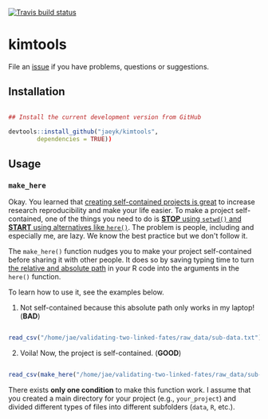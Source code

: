 [![Travis build status](https://travis-ci.com/jaeyk/kimtools.svg?branch=master)](https://travis-ci.com/jaeyk/kimtools)

# kimtools

File an [issue](https://github.com/jaeyk/kimtools/issues) if you have problems, questions or suggestions.

## Installation

```r

## Install the current development version from GitHub

devtools::install_github("jaeyk/kimtools",
        dependencies = TRUE))
```

## Usage

### `make_here`

Okay. You learned that [creating self-contained projects is great](https://swcarpentry.github.io/r-novice-gapminder/02-project-intro/) to increase research reproducibility and make your life easier. To make a project self-contained, one of the things you need to do is [**STOP** using `setwd()` and **START** using alternatives like `here()`](https://github.com/jennybc/here_here). The problem is people, including and especially me, are lazy. We know the best practice but we don't follow it.

The `make_here()` function nudges you to make your project self-contained before sharing it with other people. It does so by saving typing time to turn [the relative and absolute path](https://r4ds.had.co.nz/workflow-projects.html) in your R code into the arguments in the `here()` function.

To learn how to use it, see the examples below.

1. Not self-contained because this absolute path only works in my laptop! (**BAD**)

```r

read_csv("/home/jae/validating-two-linked-fates/raw_data/sub-data.txt")
```

2. Voila! Now, the project is self-contained. (**GOOD**)

```r

read_csv(make_here("/home/jae/validating-two-linked-fates/raw_data/sub-data.txt"))
```

There exists **only one condition** to make this function work. I assume that you created a main directory for your project (e.g., `your_project`) and divided different types of files into different subfolders (`data`, `R`, etc.).
